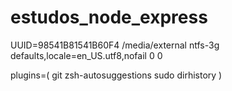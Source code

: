 # estudos_node_express


UUID=98541B81541B60F4   /media/external ntfs-3g defaults,locale=en_US.utf8,nofail 0 0


plugins=(
        git
        zsh-autosuggestions
        sudo
        dirhistory
)
